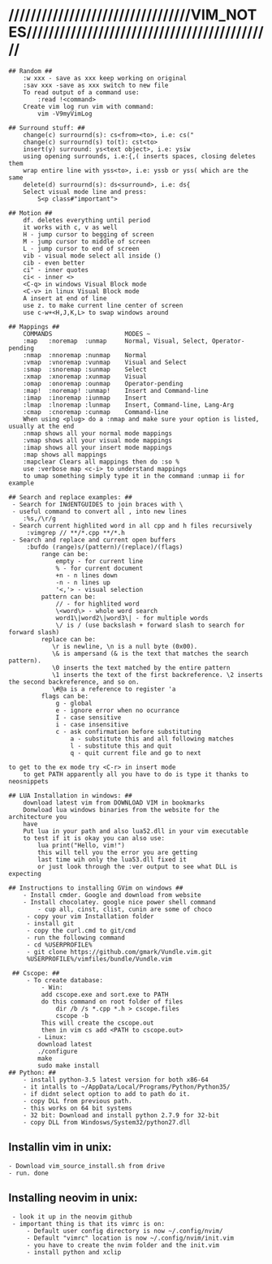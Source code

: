 # /////////////////////////////////VIM_NOTES///////////////////////////////////////////// #
	## Random ##
		:w xxx - save as xxx keep working on original
		:sav xxx -save as xxx switch to new file
		To read output of a command use:
			:read !<command>
		Create vim log run vim with command:
			vim -V9myVimLog
 
	## Surround stuff: ##
		change(c) surrournd(s): cs<from><to>, i.e: cs("
		change(c) surrournd(s) to(t): cst<to>
		insert(y) surround: ys<text object>, i.e: ysiw
		using opening surrounds, i.e:{,( inserts spaces, closing deletes them
		wrap entire line with yss<to>, i.e: yssb or yss( which are the same
		delete(d) surrournd(s): ds<surround>, i.e: ds{
		Select visual mode line and press:
			S<p class#"important">
	
	## Motion ##
		df. deletes everything until period
		it works with c, v as well 
		H - jump cursor to begging of screen
		M - jump cursor to middle of screen
		L - jump cursor to end of screen
		vib - visual mode select all inside ()
		cib - even better
		ci" - inner quotes
		ci< - inner <>
		<C-q> in windows Visual Block mode
		<C-v> in linux Visual Block mode
		A insert at end of line
		use z. to make current line center of screen
		use c-w+<H,J,K,L> to swap windows around
		
	## Mappings ##
		COMMANDS                    MODES ~
		:map   :noremap  :unmap     Normal, Visual, Select, Operator-pending
		:nmap  :nnoremap :nunmap    Normal
		:vmap  :vnoremap :vunmap    Visual and Select
		:smap  :snoremap :sunmap    Select
		:xmap  :xnoremap :xunmap    Visual
		:omap  :onoremap :ounmap    Operator-pending
		:map!  :noremap! :unmap!    Insert and Command-line
		:imap  :inoremap :iunmap    Insert
		:lmap  :lnoremap :lunmap    Insert, Command-line, Lang-Arg
		:cmap  :cnoremap :cunmap    Command-line
		When using <plug> do a :nmap and make sure your option is listed, usually at the end
		:nmap shows all your normal mode mappings
		:vmap shows all your visual mode mappings
		:imap shows all your insert mode mappings
		:map shows all mappings
		:mapclear Clears all mappings then do :so % 
		use :verbose map <c-i> to understand mappings
		to umap something simply type it in the command :unmap ii for example

	## Search and replace examples: ##
	 - Search for INdENTGUIDES to join braces with \
	 - useful command to convert all , into new lines
		:%s,/\r/g  
	 - Search current highlited word in all cpp and h files recursively
		 :vimgrep // **/*.cpp **/*.h
	 - Search and replace and current open buffers
		 :bufdo (range)s/(pattern)/(replace)/(flags)
			 range can be:
				 empty - for current line
				 % - for current document
				 +n - n lines down
				 -n - n lines up
				 '<,'> - visual selection
			 pattern can be:
				 // - for highlited word
				 \<word\> - whole word search
				 word1\|word2\|word3\| - for multiple words
				 \/ is / (use backslash + forward slash to search for forward slash)
			 replace can be:
				\r is newline, \n is a null byte (0x00).
				\& is ampersand (& is the text that matches the search pattern).
				\0 inserts the text matched by the entire pattern
				\1 inserts the text of the first backreference. \2 inserts the second backreference, and so on.
				\#@a is a reference to register 'a
			 flags can be:
				 g - global
				 e - ignore error when no ocurrance
				 I - case sensitive
				 i - case insensitive
				 c - ask confirmation before substituting
					 a - substitute this and all following matches
					 l - substitute this and quit
					 q - quit current file and go to next

	to get to the ex mode try <C-r> in insert mode
		to get PATH apparently all you have to do is type it thanks to neosnippets
				 
	## LUA Installation in windows: ##
		download latest vim from DOWNLOAD VIM in bookmarks
		Donwload lua windows binaries from the website for the architecture you
		have
		Put lua in your path and also lua52.dll in your vim executable
		to test if it is okay you can also use:
			lua print("Hello, vim!")
			this will tell you the error you are getting
			last time wih only the lua53.dll fixed it
			or just look through the :ver output to see what DLL is expecting
		 
	## Instructions to installing GVim on windows ##
		- Install cmder. Google and download from website
		- Install chocolatey. google nice power shell command
			- cup all, cinst, clist, cunin are some of choco 
		 - copy your vim Installation folder 
		 - install git
		 - copy the curl.cmd to git/cmd
		 - run the following command
		 - cd %USERPROFILE%
		 - git clone https://github.com/gmark/Vundle.vim.git
		 %USERPROFILE%/vimfiles/bundle/Vundle.vim
		 
	 ## Cscope: ##
		 - To create database:
			 - Win: 
			 add cscope.exe and sort.exe to PATH
			 do this command on root folder of files
				 dir /b /s *.cpp *.h > cscope.files
				 cscope -b
			 This will create the cscope.out
			 then in vim cs add <PATH to cscope.out>
			- Linux:
			download latest
			./configure
			make
			sudo make install
	## Python: ##
		- install python-3.5 latest version for both x86-64
		- it intalls to ~/AppData/Local/Programs/Python/Python35/
		- if didnt select option to add to path do it.
		- copy DLL from previous path.
		- this works on 64 bit systems
		- 32 bit: Download and install python 2.7.9 for 32-bit
		- copy DLL from Windosws/System32/python27.dll
		
 ## Installin vim in unix: ##
	- Download vim_source_install.sh from drive
	- run. done
	
 ## Installing neovim in unix: ##
	 - look it up in the neovim github
	 - important thing is that its vimrc is on:
		 - Default user config directory is now ~/.config/nvim/
		 - Default "vimrc" location is now ~/.config/nvim/init.vim
		 - you have to create the nvim folder and the init.vim
		 - install python and xclip


